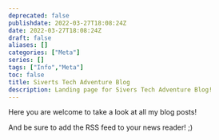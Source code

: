 ```yaml
---
deprecated: false
publishdate: 2022-03-27T18:08:24Z
date: 2022-03-27T18:08:24Z
draft: false
aliases: []
categories: ["Meta"]
series: []
tags: ["Info","Meta"]
toc: false
title: Siverts Tech Adventure Blog
description: Landing page for Sivers Tech Adventure Blog!
---
```


Here you are welcome to take a look at all my blog posts!

And be sure to add the RSS feed to your news reader! ;)
